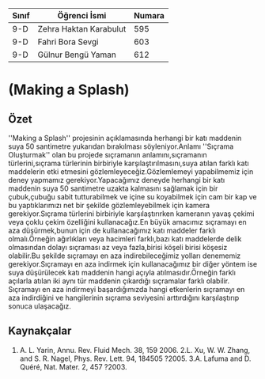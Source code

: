 


Sınıf | Öğrenci İsmi  | Numara
-------|----------------|--------
9-D   |Zehra Haktan Karabulut| 595 
9-D   |Fahri Bora Sevgi |603
9-D   |Gülnur Bengü Yaman|612    

#  (Making a Splash)
## Özet
''Making a Splash'' projesinin açıklamasında herhangi bir katı maddenin suya 50 santimetre yukarıdan bırakılması söyleniyor.Anlamı ''Sıçrama Oluşturmak'' olan bu projede sıçramanın anlamını,sıçramanın türlerini,sıçrama türlerinin birbiriyle karşılaştırılmasını,suya atılan farklı katı maddelerin etki etmesini gözlemleyeceğiz.Gözlemlemeyi yapabilmemiz için deney yapmamız gerekiyor.Yapacağımız deneyde herhangi bir katı maddenin suya 50 santimetre uzakta kalmasını sağlamak için bir çubuk,çubuğu sabit tutturabilmek ve içine su koyabilmek için cam bir kap ve bu yaptıklarımızı net bir şekilde gözlemleyebilmek için kamera gerekiyor.Sıçrama türlerini birbiriyle karşılaştırırken kameranın yavaş çekimi veya çoklu çekim özelliğini kullanacağız.En büyük amacımız sıçramayı en aza düşürmek,bunun için de kullanacağımız katı maddeler farklı olmalı.Örneğin ağırlıkları veya hacimleri farklı,bazı katı maddelerde delik olmasından dolayı sıçraması az veya fazla,birisi köşeli birisi köşesiz olabilir.Bu şekilde sıçramayı en aza indirebileceğimiz yolları denememiz gerekiyor.Sıçramayı en aza indirmek için kullanacağımız bir diğer yöntem ise suya düşürülecek katı maddenin hangi açıyla atılmasıdır.Örneğin farklı açılarla atılan iki aynı tür maddenin çıkardığı sıçramalar farklı olabilir. Sıçramayı en aza indirmeyi başardığımızda hangi etkenlerin sıçramayı en aza indirdiğini ve hangilerinin sıçrama seviyesini arttırdığını karşılaştırıp sonuca ulaşacağız.

## Kaynakçalar  
 1. A. L. Yarin, Annu. Rev. Fluid Mech. 38, 159  2006.
 2.L. Xu, W. W. Zhang, and S. R. Nagel, Phys. Rev. Lett. 94, 184505 ?2005.
 3.A. Lafuma and D. Quéré, Nat. Mater. 2, 457 ?2003.

